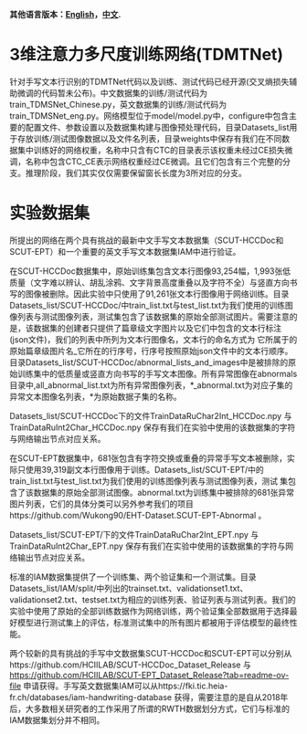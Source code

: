 **其他语言版本：[English](README.md)，[中文](README_zh.md).**

# 3维注意力多尺度训练网络(TDMTNet)

针对手写文本行识别的TDMTNet代码以及训练、测试代码已经开源(交叉熵损失辅助微调的代码暂未公布)。中文数据集的训练/测试代码为train_TDMSNet_Chinese.py，英文数据集的训练/测试代码为train_TDMSNet_eng.py。网络模型位于model/model.py中，configure中包含主要的配置文件、参数设置以及数据集构建与图像预处理代码，目录Datasets_list用于存放训练/测试图像数据以及文件名列表，目录weights中保存有我们在不同数据集中训练好的网络权重，名称中只含有CTC的目录表示该权重未经过CE损失微调，名称中包含CTC_CE表示网络权重经过CE微调。且它们包含有三个完整的分支。推理阶段，我们其实仅仅需要保留窗长长度为3所对应的分支。

# 实验数据集

所提出的网络在两个具有挑战的最新中文手写文本数据集（SCUT-HCCDoc和SCUT-EPT）和一个重要的英文手写文本数据集IAM中进行验证。 

在SCUT-HCCDoc数据集中，原始训练集包含文本行图像93,254幅，1,993张低质量（文字难以辨认、胡乱涂鸦、文字背景高度重叠以及字符不全）与竖直方向书写的图像被删除。因此实验中只使用了91,261张文本行图像用于网络训练。目录
Datasets_list/SCUT-HCCDoc/中train_list.txt与test_list.txt为我们使用的训练图像列表与测试图像列表，测试集包含了该数据集的原始全部测试图片。需要注意的是，该数据集的创建者只提供了篇章级文字图片以及它们中包含的文本行标注(json文件)，我们的列表中所列为文本行图像名，文本行的命名方式为 它所属于的原始篇章级图片名_它所在的行序号，行序号按照原始json文件中的文本行顺序。目录Datasets_list/SCUT-HCCDoc/abnormal_lists_and_images中是被排除的原始训练集中的低质量或竖直方向书写的手写文本图像。所有异常图像在abnormals目录中,all_abnormal_list.txt为所有异常图像列表，*_abnormal.txt为对应子集的异常文本图像名列表，*为原始数据子集的名称。

Datasets_list/SCUT-HCCDoc下的文件TrainDataRuChar2Int_HCCDoc.npy 与 TrainDataRuInt2Char_HCCDoc.npy 保存有我们在实验中使用的该数据集的字符与网络输出节点对应关系。

在SCUT-EPT数据集中，681张包含有字符交换或重叠的异常手写文本被删除，实际只使用39,319副文本行图像用于训练。Datasets_list/SCUT-EPT/中的train_list.txt与test_list.txt为我们使用的训练图像列表与测试图像列表，测试
集包含了该数据集的原始全部测试图像。abnormal.txt为训练集中被排除的681张异常图片列表，它们的具体分类可以另外参考我们的项目https://github.com/Wukong90/EHT-Dataset.SCUT-EPT-Abnormal 。

Datasets_list/SCUT-EPT/下的文件TrainDataRuChar2Int_EPT.npy 与 TrainDataRuInt2Char_EPT.npy 保存有我们在实验中使用的该数据集的字符与网络输出节点对应关系。

标准的IAM数据集提供了一个训练集、两个验证集和一个测试集。目录Datasets_list/IAM/split/中列出的trainset.txt、validationset1.txt、validationset2.txt、testset.txt为相应的训练列表、验证列表与测试列表。我们的实验中使用了原始的全部训练数据作为网络训练，两个验证集全部数据用于选择最好模型进行测试集上的评估，标准测试集中的所有图片都被用于评估模型的最终性能。

两个较新的具有挑战的手写中文数据集SCUT-HCCDoc和SCUT-EPT可以分别从https://github.com/HCIILAB/SCUT-HCCDoc_Dataset_Release 与 https://github.com/HCIILAB/SCUT-EPT_Dataset_Release?tab=readme-ov-file 申请获得。手写英文数据集IAM可以从https://fki.tic.heia-fr.ch/databases/iam-handwriting-database 获得，需要注意的是自从2018年后，大多数相关研究者的工作采用了所谓的RWTH数据划分方式，它们与标准的IAM数据集划分并不相同。
